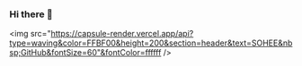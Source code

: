 ### Hi there 👋
<img src="https://capsule-render.vercel.app/api?type=waving&color=FFBF00&height=200&section=header&text=SOHEE&nbsp;GitHub&fontSize=60"&fontColor=ffffff />
